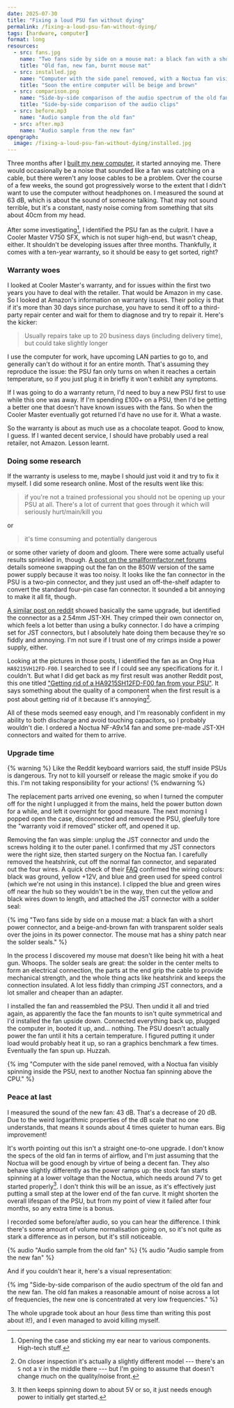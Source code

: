 ```yaml
---
date: 2025-07-30
title: "Fixing a loud PSU fan without dying"
permalink: /fixing-a-loud-psu-fan-without-dying/
tags: [hardware, computer]
format: long
resources:
  - src: fans.jpg
    name: "Two fans side by side on a mouse mat: a black fan with a short power connector, and a beige-and-brown fan with transparent solder seals over the joins in its power connector. The mouse mat has a shiny patch near the solder seals."
    title: "Old fan, new fan, burnt mouse mat"
  - src: installed.jpg
    name: "Computer with the side panel removed, with a Noctua fan visibly spinning inside the PSU, next to another Noctua fan spinning above the CPU."
    title: "Soon the entire computer will be beige and brown"
  - src: comparison.png
    name: "Side-by-side comparison of the audio spectrum of the old fan and the new fan. The old fan makes a reasonable amount of noise across a lot of frequencies, the new one is concentrated at very low frequencies."
    title: "Side-by-side comparison of the audio clips"
  - src: before.mp3
    name: "Audio sample from the old fan"
  - src: after.mp3
    name: "Audio sample from the new fan"
opengraph:
  image: /fixing-a-loud-psu-fan-without-dying/installed.jpg
---
```


Three months after I [built my new computer](/building-a-new-computer/), it
started annoying me. There would occasionally be a noise that sounded like
a fan was catching on a cable, but there weren't any loose cables to be a
problem. Over the course of a few weeks, the sound got progressively worse
to the extent that I didn't want to use the computer without headphones on.
I measured the sound at 63 dB, which is about the sound of someone talking.
That may not sound terrible, but it's a constant, nasty noise coming from
something that sits about 40cm from my head.

After some investigating[^1], I identified the PSU fan as the culprit. I have
a Cooler Master V750 SFX, which is not super high-end, but wasn't cheap, either.
It shouldn't be developing issues after three months. Thankfully, it comes with
a ten-year warranty, so it should be easy to get sorted, right?

### Warranty woes

I looked at Cooler Master's warranty, and for issues within the first two years
you have to deal with the retailer. That would be Amazon in my case. So I looked
at Amazon's information on warranty issues. Their policy is that if it's more
than 30 days since purchase, you have to send it off to a third-party repair
center and wait for them to diagnose and try to repair it. Here's the kicker:

> Usually repairs take up to 20 business days (including delivery time), but
> could take slightly longer

I use the computer for work, have upcoming LAN parties to go to, and generally
can't do without it for an entire month. That's assuming they reproduce
the issue: the PSU fan only turns on when it reaches a certain temperature,
so if you just plug it in briefly it won't exhibit any symptoms.

<!--more-->

If I was going to do a warranty return, I'd need to buy a new PSU first to
use while this one was away. If I'm spending £100+ on a PSU, then I'd be getting
a better one that doesn't have known issues with the fans. So when the Cooler
Master eventually got returned I'd have no use for it. What a waste.

So the warranty is about as much use as a chocolate teapot. Good to know, I
guess. If I wanted decent service, I should have probably used a real retailer,
not Amazon. Lesson learnt. 

### Doing some research

If the warranty is useless to me, maybe I should just void it and try to fix it
myself. I did some research online. Most of the results went like this:

> if you're not a trained professional you should not be opening up your PSU
> at all. There's a lot of current that goes through it which will seriously
> hurt/main/kill you

or

> it's time consuming and potentially dangerous

or some other variety of doom and gloom. There were some actually useful results
sprinkled in, though. [A post on the smallformfactor.net forums](https://smallformfactor.net/forum/threads/cooler-master-v850-sfx-psu-fan-swap.17294/)
details someone swapping out the fan on the 850W version of the same power
supply because it was too noisy. It looks like the fan connector in the PSU
is a two-pin connector, and they just used an off-the-shelf adapter to convert
the standard four-pin case fan connector. It sounded a bit annoying to make
it all fit, though.

[A similar post on reddit](https://old.reddit.com/r/sffpc/comments/1h97sz6/cooler_master_v850_sfx_noctua_fan_swap/)
showed basically the same upgrade, but identified the connector as a 2.54mm
JST-XH. They crimped their own connector on, which feels a lot better than
using a bulky connector. I do have a crimping set for JST connectors, but I
absolutely hate doing them because they're so fiddly and annoying. I'm not sure
if I trust one of my crimps inside a power supply, either.

Looking at the pictures in those posts, I identified the fan as an Ong Hua
`HA9215VH12FD-F00`. I searched to see if I could see any specifications for it.
I couldn't. But what I did get back as my first result was another Reddit post,
this one titled ["Getting rid of a HA9215SH12FD-F00 fan from your PSU"](https://old.reddit.com/r/sffpc/comments/1b4j6vr/getting_rid_of_a_ha9215sh12fdf00_fan_from_your_psu/).
It says something about the quality of a component when the first result
is a post about getting rid of it because it's annoying[^2].

All of these mods seemed easy enough, and I'm reasonably confident in my ability
to both discharge and avoid touching capacitors, so I probably wouldn't die.
I ordered a Noctua NF-A9x14 fan and some pre-made JST-XH connectors and waited
for them to arrive.

### Upgrade time

{% warning %}
Like the Reddit keyboard warriors said, the stuff inside PSUs is dangerous.
Try not to kill yourself or release the magic smoke if you do this.
I'm not taking responsibility for your actions!
{% endwarning %}

The replacement parts arrived one evening, so when I turned the computer off
for the night I unplugged it from the mains, held the power button down for
a while, and left it overnight for good measure. The next morning I popped
open the case, disconnected and removed the PSU, gleefully tore the
"warranty void if removed" sticker off, and opened it up.

Removing the fan was simple: unplug the JST connector and undo the screws
holding it to the outer panel. I confirmed that my JST connectors were the
right size, then started surgery on the Noctua fan. I carefully removed the
heatshrink, cut off the normal fan connector, and separated out the four wires.
A quick check of their [FAQ](https://faqs.noctua.at/en/support/solutions/articles/101000081757-what-pin-configuration-do-noctua-fans-use-)
confirmed the wiring colours: black was ground, yellow +12V, and blue and
green used for speed control (which we're not using in this instance). I clipped
the blue and green wires off near the hub so they wouldn't be in the way, then
cut the yellow and black wires down to length, and attached the JST connector
with a solder seal:

{% img "Two fans side by side on a mouse mat: a black fan with a short power connector, and a beige-and-brown fan with transparent solder seals over the joins in its power connector. The mouse mat has a shiny patch near the solder seals." %}

In the process I discovered my mouse mat doesn't like being hit with a heat gun.
Whoops. The solder seals are great: the solder in the center melts to form an
electrical connection, the parts at the end grip the cable to provide mechanical
strength, and the whole thing acts like heatshrink and keeps the connection
insulated. A lot less fiddly than crimping JST connectors, and a lot smaller
and cheaper than an adapter.

I installed the fan and reassembled the PSU. Then undid it all and tried again,
as apparently the face the fan mounts to isn't quite symmetrical and I'd
installed the fan upside down. Connected everything back up, plugged the
computer in, booted it up, and… nothing. The PSU doesn't actually power the fan
until it hits a certain temperature. I figured putting it under load would
probably heat it up, so ran a graphics benchmark a few times. Eventually the
fan spun up. Huzzah.

{% img "Computer with the side panel removed, with a Noctua fan visibly spinning inside the PSU, next to another Noctua fan spinning above the CPU." %}

### Peace at last

I measured the sound of the new fan: 43 dB. That's a decrease of 20 dB. Due
to the weird logarithmic properties of the dB scale that no one understands,
that means it sounds about 4 times quieter to human ears. Big improvement!

It's worth pointing out this isn't a straight one-to-one upgrade. I don't know
the specs of the old fan in terms of airflow, and I'm just assuming that the
Noctua will be good enough by virtue of being a decent fan. They also behave
slightly differently as the power ramps up: the stock fan starts spinning
at a lower voltage than the Noctua, which needs around 7V to get started
properly[^3]. I don't think this will be an issue, as it's effectively just
putting a small step at the lower end of the fan curve. It might shorten the
overall lifespan of the PSU, but from my point of view it failed after four
months, so any extra time is a bonus.

I recorded some before/after audio, so you can hear the difference. I think
there's some amount of volume normalisation going on, so it's not quite as
stark a difference as in person, but it's still noticeable.

{% audio "Audio sample from the old fan" %}
{% audio "Audio sample from the new fan" %}

And if you couldn't hear it, here's a visual representation:

{% img "Side-by-side comparison of the audio spectrum of the old fan and the new fan. The old fan makes a reasonable amount of noise across a lot of frequencies, the new one is concentrated at very low frequencies." %}

The whole upgrade took about an hour (less time than writing this post about
it!), and I even managed to avoid killing myself.

[^1]: Opening the case and sticking my ear near to various components. High-tech
stuff.
[^2]: On closer inspection it's actually a slightly different model --- there's
an `S` not a `V` in the middle there --- but I'm going to assume that doesn't
change much on the quality/noise front.
[^3]: It then keeps spinning down to about 5V or so, it just needs enough power
to initially get started.